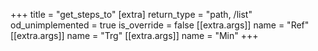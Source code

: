 +++
title = "get_steps_to"
[extra]
return_type = "path, /list"
od_unimplemented = true
is_override = false
[[extra.args]]
name = "Ref"
[[extra.args]]
name = "Trg"
[[extra.args]]
name = "Min"
+++